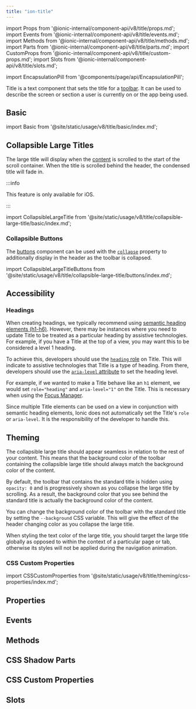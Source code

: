 ```yaml
---
title: "ion-title"
---
```

import Props from '@ionic-internal/component-api/v8/title/props.md';
import Events from '@ionic-internal/component-api/v8/title/events.md';
import Methods from '@ionic-internal/component-api/v8/title/methods.md';
import Parts from '@ionic-internal/component-api/v8/title/parts.md';
import CustomProps from '@ionic-internal/component-api/v8/title/custom-props.md';
import Slots from '@ionic-internal/component-api/v8/title/slots.md';

<head>
  <title>ion-title: Ionic Framework App Title Component for Toolbars</title>
  <meta name="description" content="ion-title is a component that sets the title of the toolbar. Read to learn more about title and collapsible title components and usage for Ionic Framework Apps." />
</head>

import EncapsulationPill from '@components/page/api/EncapsulationPill';

<EncapsulationPill type="shadow" />


Title is a text component that sets the title for a [toolbar](./toolbar). It can be used to describe the screen or section a user is currently on or the app being used.

## Basic

import Basic from '@site/static/usage/v8/title/basic/index.md';

<Basic />

## Collapsible Large Titles

The large title will display when the [content](./content) is scrolled to the start of the scroll container. When the title is scrolled behind the header, the condensed title will fade in.

:::info

This feature is only available for iOS.

:::

import CollapsibleLargeTitle from '@site/static/usage/v8/title/collapsible-large-title/basic/index.md';

<CollapsibleLargeTitle />

### Collapsible Buttons

The [buttons](./buttons.md) component can be used with the [`collapse`](./buttons.md#collapse) property to additionally display in the header as the toolbar is collapsed.


import CollapsibleLargeTitleButtons from '@site/static/usage/v8/title/collapsible-large-title/buttons/index.md';

<CollapsibleLargeTitleButtons />

## Accessibility

### Headings

When creating headings, we typically recommend using [semantic heading elements (h1-h6)](https://developer.mozilla.org/en-US/docs/Web/HTML/Element/Heading_Elements). However, there may be instances where you need to update Title to be treated as a particular heading by assistive technologies. For example, if you have a Title at the top of a view, you may want this to be considered a level 1 heading.

To achieve this, developers should use the [`heading` role](https://developer.mozilla.org/en-US/docs/Web/Accessibility/ARIA/Roles/heading_role) on Title. This will indicate to assistive technologies that Title is a type of heading. From there, developers should use the [`aria-level` attribute](https://developer.mozilla.org/en-US/docs/Web/Accessibility/ARIA/Attributes/aria-level) to set the heading level.

For example, if we wanted to make a Title behave like an `h1` element, we would set `role="heading"` and `aria-level="1"` on the Title. This is necessary when using the [Focus Manager](../developing/managing-focus#assistive-technology-focus-management).

Since multiple Title elements can be used on a view in conjunction with semantic heading elements, Ionic does not automatically set the Title's `role` or `aria-level`. It is the responsibility of the developer to handle this.

## Theming

The collapsible large title should appear seamless in relation to the rest of your content. This means that the background color of the toolbar containing the collapsible large title should always match the background color of the content.

By default, the toolbar that contains the standard title is hidden using `opacity: 0` and is progressively shown as you collapse the large title by scrolling. As a result, the background color that you see behind the standard title is actually the background color of the content.

You can change the background color of the toolbar with the standard title by setting the `--background` CSS variable. This will give the effect of the header changing color as you collapse the large title.

When styling the text color of the large title, you should target the large title globally as opposed to within the context of a particular page or tab, otherwise its styles will not be applied during the navigation animation.

### CSS Custom Properties

import CSSCustomProperties from '@site/static/usage/v8/title/theming/css-properties/index.md';

<CSSCustomProperties />

## Properties
<Props />

## Events
<Events />

## Methods
<Methods />

## CSS Shadow Parts
<Parts />

## CSS Custom Properties
<CustomProps />

## Slots
<Slots />
